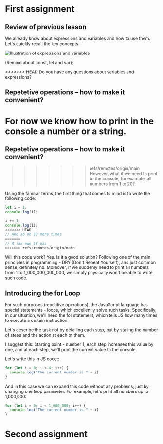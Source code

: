 <!-- Let's imagine that on previous lesson we discussed expressions and variables and the group is familiar with it -->
# First assignment

## Review of previous lesson
We already know about expressions and variables and how to use them. Let's quickly recall the key concepts.

![Illustration of expressions and variables](https://screenifyai.com/wp-content/uploads/2023/11/image-5-1024x629.png)

(Remind about const, let and var);

<<<<<<< HEAD
Do you have any questions about variables and expressions?

## Repetetive operations – how to make it convenient?
For now we know how to print in the console a number or a string.
=======
## Repetetive operations – how to make it convenient?
>>>>>>> refs/remotes/origin/main
However, what if we need to print to the console, for example, all numbers from 1 to 20?

Using the familiar terms, the first thing that comes to mind is to write the following code:
``` js
let i = 1;
console.log(i);

i += 1;
console.log(i);
<<<<<<< HEAD
// And so on 18 more times
=======
// И так еще 18 раз
>>>>>>> refs/remotes/origin/main
```

Will this code work? Yes. Is it a good solution? Following one of the main principles in programming - DRY (Don't Repeat Yourself), and just common sense, definitely no. Moreover, if we suddenly need to print all numbers from 1 to 1_000_000_000_000, we simply physically won't be able to write such code.

## Introducing the for Loop
For such purposes (repetitive operations), the JavaScript language has special statements - loops, which excellently solve such tasks. Specifically, in our situation, we'll need the for statement, which tells JS how many times to execute a certain instruction.

Let's describe the task not by detailing each step, but by stating the number of steps and the action at each of them.

I suggest this: Starting point - number 1, each step increases this value by one, and at each step, we'll print the current value to the console.

Let's write this in JS code::
``` js
for (let i = 0; i < 4; i++) {
  console.log("The current number is " + i) 
}
```

And in this case we can expand this code without any problems, just by changing one loop parameter. For example, let's print all numbers up to 1,000,000:

``` js
for (let i = 0; i < 1_000_000; i++) {
  console.log("The current number is " + i) 
}
```

# Second assignment